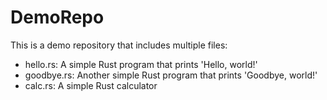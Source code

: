 # DemoRepo
This is a demo repository that includes multiple files:
- hello.rs: A simple Rust program that prints 'Hello, world!'
- goodbye.rs: Another simple Rust program that prints 'Goodbye, world!'
- calc.rs: A simple Rust calculator
